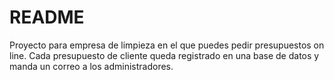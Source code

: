 # README

Proyecto para empresa de limpieza en el que puedes pedir presupuestos on line. Cada presupuesto de cliente queda registrado en una base de datos y manda un correo a los administradores.
